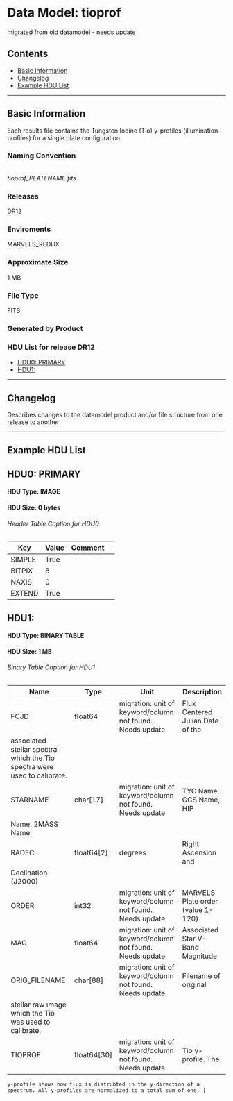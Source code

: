 # Data Model: tioprof


migrated from old datamodel - needs update


## Contents
- [Basic Information](#basic-information)
- [Changelog](#changelog)
- [Example HDU List](#example-hdu-list)


---

## Basic Information
Each results file contains the Tungsten Iodine (Tio) y-profiles (illumination
profiles) for a single plate configuration.

### Naming Convention
<br/>  <i>tioprof_PLATENAME.fits</i> 

### Releases
DR12

### Enviroments
MARVELS_REDUX

### Approximate Size
1 MB

### File Type
FITS

### Generated by Product


### HDU List for release DR12
  - [HDU0: PRIMARY](#hdu0-primary)
  - [HDU1: ](#hdu1-)


---

## Changelog
Describes changes to the datamodel product and/or file structure from one release to another

---
## Example HDU List


## HDU0: PRIMARY


#### HDU Type: IMAGE
#### HDU Size:  0 bytes

###### Header Table Caption for HDU0
Key | Value | Comment | |
| --- | --- | --- | --- |
| SIMPLE | True |  |
| BITPIX | 8 |  |
| NAXIS | 0 |  |
| EXTEND | True |  |



## HDU1: 


#### HDU Type: BINARY TABLE
#### HDU Size:  1 MB

###### Binary Table Caption for HDU1
Name | Type | Unit | Description |
| --- | --- | --- | --- |
 | FCJD | float64 | migration: unit of keyword/column not found. Needs update | Flux Centered Julian Date of the
    associated stellar spectra which the Tio spectra were used to calibrate. |
 | STARNAME | char[17] | migration: unit of keyword/column not found. Needs update | TYC Name, GCS Name, HIP
    Name, 2MASS Name |
 | RADEC | float64[2] | degrees | Right Ascension and
    Declination (J2000) |
 | ORDER | int32 | migration: unit of keyword/column not found. Needs update | MARVELS Plate order (value 1-120) |
 | MAG | float64 | migration: unit of keyword/column not found. Needs update | Associated Star V-Band Magnitude |
 | ORIG_FILENAME | char[88] | migration: unit of keyword/column not found. Needs update | Filename of original
    stellar raw image which the Tio was used to calibrate. |
 | TIOPROF | float64[30] | migration: unit of keyword/column not found. Needs update | Tio y-profile. The
    y-profile shows how flux is distrubted in the y-direction of a
    spectrum. All y-profiles are normalized to a total sum of one. |


